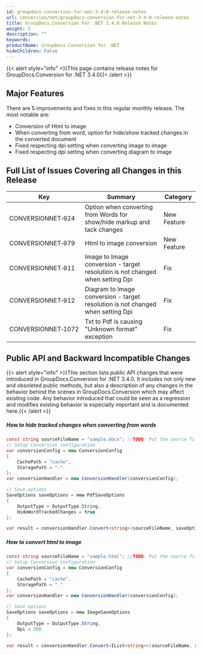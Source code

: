 ```yaml
---
id: groupdocs-conversion-for-net-3-4-0-release-notes
url: conversion/net/groupdocs-conversion-for-net-3-4-0-release-notes
title: GroupDocs.Conversion For .NET 3.4.0 Release Notes
weight: 5
description: ""
keywords: 
productName: GroupDocs.Conversion for .NET
hideChildren: False
---
```

{{< alert style="info" >}}This page contains release notes for GroupDocs.Conversion for .NET 3.4.0{{< /alert >}}

## Major Features

There are 5 improvements and fixes in this regular monthly release. The most notable are:

*   Conversion of Html to image
*   When converting from word, option for hide/show tracked changes in the converted document
*   Fixed respecting dpi setting when converting image to image
*   Fixed respecting dpi setting when converting diagram to image

## Full List of Issues Covering all Changes in this Release

| Key | Summary | Category |
| --- | --- | --- |
| CONVERSIONNET&#8209;924 | Option when converting from Words for show/hide markup and tack changes | New Feature |
| CONVERSIONNET&#8209;979 | Html to image conversion | New Feature |
| CONVERSIONNET&#8209;911 | Image to Image conversion - target resolution is not changed when setting Dpi | Fix |
| CONVERSIONNET&#8209;912 | Diagram to Image conversion - target resolution is not changed when setting Dpi | Fix |
| CONVERSIONNET&#8209;1072 | Txt to Pdf is causing "Unknown format" exception | Fix |

## Public API and Backward Incompatible Changes

{{< alert style="info" >}}This section lists public API changes that were introduced in GroupDocs.Conversion for .NET 3.4.0. It includes not only new and obsoleted public methods, but also a description of any changes in the behavior behind the scenes in GroupDocs.Conversion which may affect existing code. Any behavior introduced that could be seen as a regression and modifies existing behavior is especially important and is documented here.{{< /alert >}}

##### How to hide tracked changes when converting from words



```csharp
const string sourceFileName = "sample.docx"; //TODO: Put the source filename here
// Setup Conversion configuration
var conversionConfig = new ConversionConfig
{
    CachePath = "cache",
    StoragePath = "."
};
var conversionHandler = new ConversionHandler(conversionConfig);

// Save options
SaveOptions saveOptions = new PdfSaveOptions
{
    OutputType = OutputType.String,
    HideWordTrackedChanges = true
};

var result = conversionHandler.Convert<string>(sourceFileName, saveOptions);

```

##### How to convert html to image



```csharp
const string sourceFileName = "sample.html"; //TODO: Put the source filename here
// Setup Conversion configuration
var conversionConfig = new ConversionConfig
{
    CachePath = "cache",
    StoragePath = "."
};
var conversionHandler = new ConversionHandler(conversionConfig);

// Save options
SaveOptions saveOptions = new ImageSaveOptions
{
    OutputType = OutputType.String,
    Dpi = 300
};

var result = conversionHandler.Convert<IList<string>>(sourceFileName, saveOptions);

```
